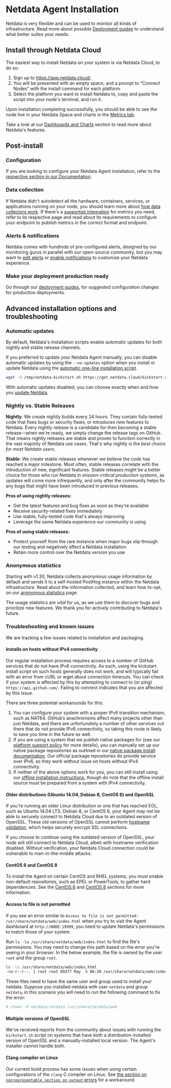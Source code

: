 # Netdata Agent Installation

Netdata is very flexible and can be used to monitor all kinds of infrastructure. Read more about possible [Deployment guides](/docs/deployment-guides/README.md) to understand what better suites your needs.

## Install through Netdata Cloud

The easiest way to install Netdata on your system is via Netdata Cloud, to do so:

1. Sign up to <https://app.netdata.cloud/>.
2. You will be presented with an empty space, and a prompt to "Connect Nodes" with the install command for each platform.
3. Select the platform you want to install Netdata to, copy and paste the script into your node's terminal, and run it.

Upon installation completing successfully, you should be able to see the node live in your Netdata Space and charts in the [Metrics tab](/docs/dashboards-and-charts/metrics-tab-and-single-node-tabs.md).

Take a look at our [Dashboards and Charts](/docs/dashboards-and-charts/README.md) section to read more about Netdata's features.

## Post-install

### Configuration

If you are looking to configure your Netdata Agent installation, refer to the [respective section in our Documentation](/docs/netdata-agent/configuration/README.md).

### Data collection

If Netdata didn't autodetect all the hardware, containers, services, or applications running on your node, you should learn more about [how data collectors work](/src/collectors/README.md). If there's a [supported integration](/src/collectors/COLLECTORS.md) for metrics you need, refer to its respective page and read about its requirements to configure your endpoint to publish metrics in the correct format and endpoint.

### Alerts & notifications

Netdata comes with hundreds of pre-configured alerts, designed by our monitoring gurus in parallel with our open-source community, but you may want to [edit alerts](/src/health/REFERENCE.md) or [enable notifications](/docs/alerts-and-notifications/notifications/README.md) to customize your Netdata experience.

### Make your deployment production ready

Go through our [deployment guides](/docs/deployment-guides/README.md), for suggested configuration changes for production deployments.

## Advanced installation options and troubleshooting

### Automatic updates

By default, Netdata's installation scripts enable automatic updates for both nightly and stable release channels.

If you preferred to update your Netdata Agent manually, you can disable automatic updates by using the `--no-updates`
option when you install or update Netdata using the [automatic one-line installation script](/packaging/installer/methods/kickstart.md).

```bash
wget -O /tmp/netdata-kickstart.sh https://get.netdata.cloud/kickstart.sh && sh /tmp/netdata-kickstart.sh --no-updates
```

With automatic updates disabled, you can choose exactly when and how you [update Netdata](/packaging/installer/UPDATE.md).

### Nightly vs. Stable Releases

**Nightly**: We create nightly builds every 24 hours. They contain fully-tested code that fixes bugs or security flaws,
or introduces new features to Netdata. Every nightly release is a candidate for then becoming a stable release—when
we're ready, we simply change the release tags on GitHub. That means nightly releases are stable and proven to function
correctly in the vast majority of Netdata use cases. That's why nightly is the _best choice for most Netdata users_.

**Stable**: We create stable releases whenever we believe the code has reached a major milestone. Most often, stable
releases correlate with the introduction of new, significant features. Stable releases might be a better choice for
those who run Netdata in _mission-critical production systems_, as updates will come more infrequently, and only after
the community helps fix any bugs that might have been introduced in previous releases.

**Pros of using nightly releases:**

- Get the latest features and bug fixes as soon as they're available
- Receive security-related fixes immediately
- Use stable, fully-tested code that's always improving
- Leverage the same Netdata experience our community is using

**Pros of using stable releases:**

- Protect yourself from the rare instance when major bugs slip through our testing and negatively affect a Netdata installation
- Retain more control over the Netdata version you use

### Anonymous statistics

Starting with v1.30, Netdata collects anonymous usage information by default and sends it to a self-hosted PostHog instance within the Netdata infrastructure. Read about the information collected, and learn how to-opt, on our [anonymous statistics](/docs/netdata-agent/configuration/anonymous-telemetry-events.md) page.

The usage statistics are _vital_ for us, as we use them to discover bugs and prioritize new features. We thank you for
_actively_ contributing to Netdata's future.

### Troubleshooting and known issues

We are tracking a few issues related to installation and packaging.

#### Installs on hosts without IPv4 connectivity

Our regular installation process requires access to a number of GitHub services that do not have IPv6 connectivity. As
such, using the kickstart install script on such hosts generally does not work, and will typically fail with an
error from cURL or wget about connection timeouts. You can check if your system is affected by this by attempting
to connect to (or ping) `https://api.github.com/`. Failing to connect indicates that you are affected by this issue.

There are three potential workarounds for this:

1. You can configure your system with a proper IPv6 transition mechanism, such as NAT64. GitHub’s anachronisms
   affect many projects other than just Netdata, and there are unfortunately a number of other services out there
   that do not provide IPv6 connectivity, so taking this route is likely to save you time in the future as well.
2. If you are using a system that we publish native packages for (see our [platform support
   policy](/docs/netdata-agent/versions-and-platforms.md) for more details),
   you can manually set up our native package repositories as outlined in our [native package install
   documentation](/packaging/installer/methods/packages.md). Our official
   package repositories do provide service over IPv6, so they work without issue on hosts without IPv4 connectivity.
3. If neither of the above options work for you, you can still install using our [offline installation
   instructions](/packaging/installer/methods/offline.md), though
   do note that the offline install source must be prepared from a system with IPv4 connectivity.

#### Older distributions (Ubuntu 14.04, Debian 8, CentOS 6) and OpenSSL

If you're running an older Linux distribution or one that has reached EOL, such as Ubuntu 14.04 LTS, Debian 8, or CentOS
6, your Agent may not be able to securely connect to Netdata Cloud due to an outdated version of OpenSSL. These old
versions of OpenSSL cannot perform [hostname validation](https://wiki.openssl.org/index.php/Hostname_validation), which
helps securely encrypt SSL connections.

If you choose to continue using the outdated version of OpenSSL, your node will still connect to Netdata Cloud, albeit
with hostname verification disabled. Without verification, your Netdata Cloud connection could be vulnerable to
man-in-the-middle attacks.

#### CentOS 6 and CentOS 8

To install the Agent on certain CentOS and RHEL systems, you must enable non-default repositories, such as EPEL or
PowerTools, to gather hard dependencies. See the [CentOS 6](/packaging/installer/methods/manual.md#centos--rhel-6x) and
[CentOS 8](/packaging/installer/methods/manual.md#centos--rhel-8x) sections for more information.

#### Access to file is not permitted

If you see an error similar to `Access to file is not permitted: /usr/share/netdata/web/index.html` when you try to
visit the Agent dashboard at `http://NODE:19999`, you need to update Netdata's permissions to match those of your
system.

Run `ls -la /usr/share/netdata/web/index.html` to find the file's permissions. You may need to change this path based on
the error you're seeing in your browser. In the below example, the file is owned by the user `root` and the group
`root`.

```bash
ls -la /usr/share/netdata/web/index.html
-rw-r--r--. 1 root root 89377 May  5 06:30 /usr/share/netdata/web/index.html
```

These files need to have the same user and group used to install your netdata. Suppose you installed netdata with user
`netdata` and group `netdata`, in this scenario you will need to run the following command to fix the error:

```bash
# chown -R netdata:netdata /usr/share/netdata/web
```

#### Multiple versions of OpenSSL

We've received reports from the community about issues with running the `kickstart.sh` script on systems that have both
a distribution-installed version of OpenSSL and a manually-installed local version. The Agent's installer cannot handle
both.

#### Clang compiler on Linux

Our current build process has some issues when using certain configurations of the `clang` C compiler on Linux. See [the
section on `nonrepresentable section on output`
errors](/packaging/installer/methods/manual.md#nonrepresentable-section-on-output-errors) for a workaround.
